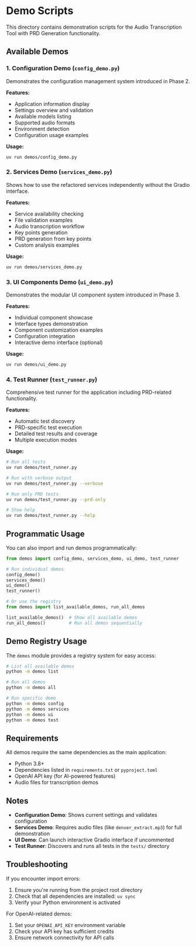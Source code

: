 # Demo Scripts

This directory contains demonstration scripts for the Audio Transcription Tool with PRD Generation functionality.

## Available Demos

### 1. Configuration Demo (`config_demo.py`)
Demonstrates the configuration management system introduced in Phase 2.

**Features:**
- Application information display
- Settings overview and validation
- Available models listing
- Supported audio formats
- Environment detection
- Configuration usage examples

**Usage:**
```bash
uv run demos/config_demo.py
```

### 2. Services Demo (`services_demo.py`)
Shows how to use the refactored services independently without the Gradio interface.

**Features:**
- Service availability checking
- File validation examples
- Audio transcription workflow
- Key points generation
- PRD generation from key points
- Custom analysis examples

**Usage:**
```bash
uv run demos/services_demo.py
```

### 3. UI Components Demo (`ui_demo.py`)
Demonstrates the modular UI component system introduced in Phase 3.

**Features:**
- Individual component showcase
- Interface types demonstration
- Component customization examples
- Configuration integration
- Interactive demo interface (optional)

**Usage:**
```bash
uv run demos/ui_demo.py
```

### 4. Test Runner (`test_runner.py`)
Comprehensive test runner for the application including PRD-related functionality.

**Features:**
- Automatic test discovery
- PRD-specific test execution
- Detailed test results and coverage
- Multiple execution modes

**Usage:**
```bash
# Run all tests
uv run demos/test_runner.py

# Run with verbose output
uv run demos/test_runner.py --verbose

# Run only PRD tests
uv run demos/test_runner.py --prd-only

# Show help
uv run demos/test_runner.py --help
```

## Programmatic Usage

You can also import and run demos programmatically:

```python
from demos import config_demo, services_demo, ui_demo, test_runner

# Run individual demos
config_demo()
services_demo()
ui_demo()
test_runner()

# Or use the registry
from demos import list_available_demos, run_all_demos

list_available_demos()  # Show all available demos
run_all_demos()         # Run all demos sequentially
```

## Demo Registry Usage

The `demos` module provides a registry system for easy access:

```bash
# List all available demos
python -m demos list

# Run all demos
python -m demos all

# Run specific demo
python -m demos config
python -m demos services
python -m demos ui
python -m demos test
```

## Requirements

All demos require the same dependencies as the main application:
- Python 3.8+
- Dependencies listed in `requirements.txt` or `pyproject.toml`
- OpenAI API key (for AI-powered features)
- Audio files for transcription demos

## Notes

- **Configuration Demo**: Shows current settings and validates configuration
- **Services Demo**: Requires audio files (like `denver_extract.mp3`) for full demonstration
- **UI Demo**: Can launch interactive Gradio interface if uncommented
- **Test Runner**: Discovers and runs all tests in the `tests/` directory

## Troubleshooting

If you encounter import errors:
1. Ensure you're running from the project root directory
2. Check that all dependencies are installed: `uv sync`
3. Verify your Python environment is activated

For OpenAI-related demos:
1. Set your `OPENAI_API_KEY` environment variable
2. Check your API key has sufficient credits
3. Ensure network connectivity for API calls
